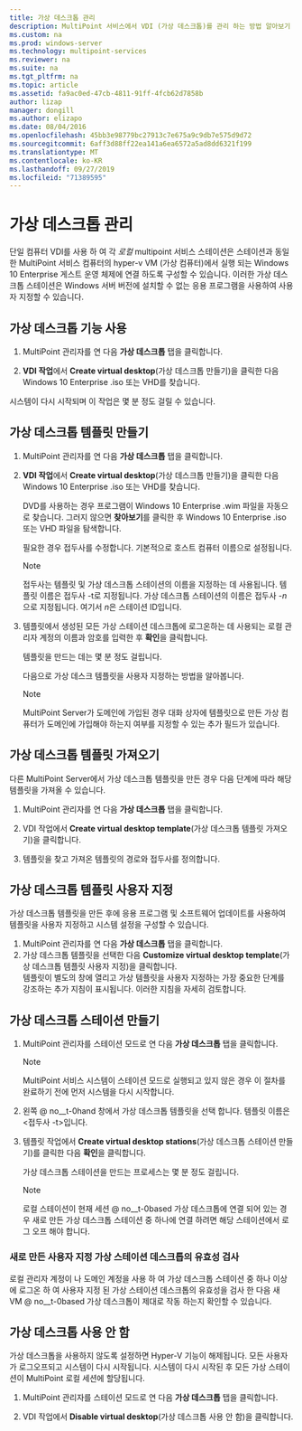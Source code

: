 ```yaml
---
title: 가상 데스크톱 관리
description: MultiPoint 서비스에서 VDI (가상 데스크톱)를 관리 하는 방법 알아보기
ms.custom: na
ms.prod: windows-server
ms.technology: multipoint-services
ms.reviewer: na
ms.suite: na
ms.tgt_pltfrm: na
ms.topic: article
ms.assetid: fa9ac0ed-47cb-4811-91ff-4fcb62d7858b
author: lizap
manager: dongill
ms.author: elizapo
ms.date: 08/04/2016
ms.openlocfilehash: 45bb3e98779bc27913c7e675a9c9db7e575d9d72
ms.sourcegitcommit: 6aff3d88ff22ea141a6ea6572a5ad8dd6321f199
ms.translationtype: MT
ms.contentlocale: ko-KR
ms.lasthandoff: 09/27/2019
ms.locfileid: "71389595"
---
```

# <a name="manage-virtual-desktops"></a>가상 데스크톱 관리
단일 컴퓨터 VDI를 사용 하 여 각 *로컬* multipoint 서비스 스테이션은 스테이션과 동일한 MultiPoint 서비스 컴퓨터의 hyper-v VM (가상 컴퓨터)에서 실행 되는 Windows 10 Enterprise 게스트 운영 체제에 연결 하도록 구성할 수 있습니다. 이러한 가상 데스크톱 스테이션은 Windows 서버 버전에 설치할 수 없는 응용 프로그램을 사용하여 사용자 지정할 수 있습니다.  
  
## <a name="enable-the-virtual-desktop-feature"></a>가상 데스크톱 기능 사용  
  
1.  MultiPoint 관리자를 연 다음 **가상 데스크톱** 탭을 클릭합니다.  
  
2.  **VDI 작업**에서 **Create virtual desktop**(가상 데스크톱 만들기)을 클릭한 다음 Windows 10 Enterprise .iso 또는 VHD를 찾습니다.  
  
시스템이 다시 시작되며 이 작업은 몇 분 정도 걸릴 수 있습니다.  
  
## <a name="create-a-virtual-desktop-template"></a>가상 데스크톱 템플릿 만들기  
  
1.  MultiPoint 관리자를 연 다음 **가상 데스크톱** 탭을 클릭합니다.  
  
2.  **VDI 작업**에서 **Create virtual desktop**(가상 데스크톱 만들기)을 클릭한 다음 Windows 10 Enterprise .iso 또는 VHD를 찾습니다.  
  
    DVD를 사용하는 경우 프로그램이 Windows 10 Enterprise .wim 파일을 자동으로 찾습니다. 그러지 않으면 **찾아보기**를 클릭한 후 Windows 10 Enterprise .iso 또는 VHD 파일을 탐색합니다.  
  
    필요한 경우 접두사를 수정합니다. 기본적으로 호스트 컴퓨터 이름으로 설정됩니다.  
  
    > [!NOTE]  
    > 접두사는 템플릿 및 가상 데스크톱 스테이션의 이름을 지정하는 데 사용됩니다. 템플릿 이름은 접두사 \-t로 지정됩니다. 가상 데스크톱 스테이션의 이름은 접두사 \-*n*으로 지정됩니다. 여기서 *n*은 스테이션 ID입니다.  
  
4.  템플릿에서 생성된 모든 가상 스테이션 데스크톱에 로그온하는 데 사용되는 로컬 관리자 계정의 이름과 암호를 입력한 후 **확인**을 클릭합니다.  
  
    템플릿을 만드는 데는 몇 분 정도 걸립니다.  
      
    다음으로 가상 데스크 템플릿을 사용자 지정하는 방법을 알아봅니다.  
      
    > [!NOTE]  
    > MultiPoint Server가 도메인에 가입된 경우 대화 상자에 템플릿으로 만든 가상 컴퓨터가 도메인에 가입해야 하는지 여부를 지정할 수 있는 추가 필드가 있습니다.   
  
## <a name="import-a-virtual-desktop-template"></a>가상 데스크톱 템플릿 가져오기  
다른 MultiPoint Server에서 가상 데스크톱 템플릿을 만든 경우 다음 단계에 따라 해당 템플릿을 가져올 수 있습니다.  

1.  MultiPoint 관리자를 연 다음 **가상 데스크톱** 탭을 클릭합니다.  
  
2.  VDI 작업에서 **Create virtual desktop template**(가상 데스크톱 템플릿 가져오기)을 클릭합니다.  
  
3.  템플릿을 찾고 가져온 템플릿의 경로와 접두사를 정의합니다.  
  
## <a name="customize-the-virtual-desktop-template"></a>가상 데스크톱 템플릿 사용자 지정  
가상 데스크톱 템플릿을 만든 후에 응용 프로그램 및 소프트웨어 업데이트를 사용하여 템플릿을 사용자 지정하고 시스템 설정을 구성할 수 있습니다.   

1. MultiPoint 관리자를 연 다음 **가상 데스크톱** 탭을 클릭합니다.  
2. 가상 데스크톱 템플릿을 선택한 다음 **Customize virtual desktop template**(가상 데스크톱 템플릿 사용자 지정)을 클릭합니다.  
템플릿이 별도의 창에 열리고 가상 템플릿을 사용자 지정하는 가장 중요한 단계를 강조하는 추가 지침이 표시됩니다. 이러한 지침을 자세히 검토합니다.  
  
## <a name="create-virtual-desktop-stations"></a>가상 데스크톱 스테이션 만들기  
  
1.  MultiPoint 관리자를 스테이션 모드로 연 다음 **가상 데스크톱** 탭을 클릭합니다.  
  
    > [!NOTE]  
    > MultiPoint 서비스 시스템이 스테이션 모드로 실행되고 있지 않은 경우 이 절차를 완료하기 전에 먼저 시스템을 다시 시작합니다.  
  
2.  왼쪽 @ no__t-0hand 창에서 가상 데스크톱 템플릿을 선택 합니다. 템플릿 이름은 <접두사 -t>입니다.  
  
3.  템플릿 작업에서 **Create virtual desktop stations**(가상 데스크톱 스테이션 만들기)를 클릭한 다음 **확인**을 클릭합니다.  
  
    가상 데스크톱 스테이션을 만드는 프로세스는 몇 분 정도 걸립니다.  
  
    > [!NOTE]  
    > 로컬 스테이션이 현재 세션 @ no__t-0based 가상 데스크톱에 연결 되어 있는 경우 새로 만든 가상 데스크톱 스테이션 중 하나에 연결 하려면 해당 스테이션에서 로그 오프 해야 합니다.  
  
### <a name="validate-the-newly-created-customized-virtual-station-desktops"></a>새로 만든 사용자 지정 가상 스테이션 데스크톱의 유효성 검사  
  
로컬 관리자 계정이 나 도메인 계정을 사용 하 여 가상 데스크톱 스테이션 중 하나 이상에 로그온 하 여 사용자 지정 된 가상 스테이션 데스크톱의 유효성을 검사 한 다음 새 VM @ no__t-0based 가상 데스크톱이 제대로 작동 하는지 확인할 수 있습니다.  
  
## <a name="disable-virtual-desktops"></a>가상 데스크톱 사용 안 함  
  
가상 데스크톱을 사용하지 않도록 설정하면 Hyper-V 기능이 해제됩니다. 모든 사용자가 로그오프되고 시스템이 다시 시작됩니다. 시스템이 다시 시작된 후 모든 가상 스테이션이 MultiPoint 로컬 세션에 할당됩니다.  

1. MultiPoint 관리자를 스테이션 모드로 연 다음 **가상 데스크톱** 탭을 클릭합니다.  
  
2. VDI 작업에서 **Disable virtual desktop**(가상 데스크톱 사용 안 함)을 클릭합니다. 